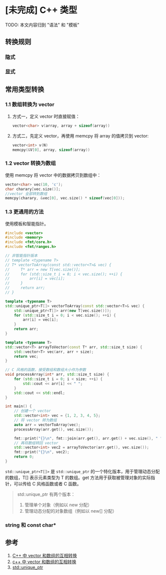 # [未完成] C++ 类型


TODO: 本文内容归到 "语法" 和 "模板"

## 转换规则

### 隐式

### 显式

## 常用类型转换

### 1.1 数组转换为 vector

1. 方式一，定义 vector 时直接赋值：

    ```cpp
    vector<char> v(array, array + sizeof(array))
    ```

2. 方式二，先定义 vector，再使用 memcpy 将 array 的值拷贝到 vector:

    ```cpp
    vector<int> v(N)
    memcpy(&V[0], array, sizeof(array))
    ```

### 1.2 vector 转换为数组

使用 memcpy 将 vector 中的数据拷贝到数组中：

```cpp
vector<char> vec(10, 'c');
char charary[vec.size()];
//vector 全部转到数组
memcpy(charary, &vec[0], vec.size() * sizeof(vec[0]));
```

### 1.3 更通用的方法

使用模板和智能指针。

```cpp
#include <vector>
#include <memory>
#include <fmt/core.h>
#include <fmt/ranges.h>

// 非智能指针版本
// template <typename T>
// T* vectorToArray(const std::vector<T>& vec) {
//     T* arr = new T[vec.size()];
//     for (std::size_t i = 0; i < vec.size(); ++i) {
//         arr[i] = vec[i];
//     }
//     return arr;
// }

template <typename T>
std::unique_ptr<T[]> vectorToArray(const std::vector<T>& vec) {
    std::unique_ptr<T[]> arr(new T[vec.size()]);
    for (std::size_t i = 0; i < vec.size(); ++i) {
        arr[i] = vec[i];
    }
    return arr;
}

template <typename T>
std::vector<T> arrayToVector(const T* arr, std::size_t size) {
    std::vector<T> vec(arr, arr + size);
    return vec;
}

// C 风格的函数，接受数组和数组大小作为参数
void processArray(int* arr, std::size_t size) {
    for (std::size_t i = 0; i < size; ++i) {
        std::cout << arr[i] << " ";
    }
    std::cout << std::endl;
}

int main() {
    // 创建一个 vector
    std::vector<int> vec = {1, 2, 3, 4, 5};
    // 将 vector 转为数组
    auto arr = vectorToArray(vec);
    processArray(arr.get(), vec.size());

    fmt::print("{}\n", fmt::join(arr.get(), arr.get() + vec.size(), " "));
    // 再将数组转回 vector
    std::vector<int> vec2 = arrayToVector(arr.get(), vec.size());
    fmt::print("{}\n", vec2);
    return 0;
}
```

`std::unique_ptr<T[]>` 是 `std::unique_ptr` 的一个特化版本，用于管理动态分配的数组，T[] 表示元素类型为 T 的数组。get 方法用于获取被管理对象的实际指针，可以传给 C 风格函数或者 C 函数。

> std::unique_ptr 有两个版本：
>
> 1. 管理单个对象（例如以 new 分配）
> 2. 管理动态分配的对象数组（例如以 new[] 分配）

### string 和 const char* 



## 参考

1. [C++ 中 vector 和数组的互相转换](https://www.jianshu.com/p/fc15781df71f)
2. [c++ 中 vector 和数组的互相转换](http://bcoder.com/others/convert-between-vector-and-array-in-cplusplus)
3. [std::unique_ptr](https://zh.cppreference.com/w/cpp/memory/unique_ptr)

